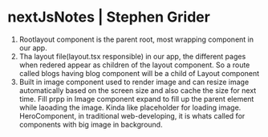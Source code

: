 # nextJsNotes | Stephen Grider
1. Rootlayout component is the parent root, most wrapping component in our app.
2. Tha layout file(layout.tsx responsible) in our app, the different pages when redered appear as children of the layout component. So a route called blogs having blog component will be a child of Layout component
3. Built in image component used to render image and can resize image automatically based on the screen size and also cache the size for next time. Fill prpp in Image component expand to fill up the parent element while laoading the image. Kinda like placeholder for loading image. HeroComponent, in traditional web-developing, it is whats called for components with big image in background.
